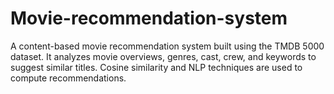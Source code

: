 # Movie-recommendation-system
A content-based movie recommendation system built using the TMDB 5000 dataset. It analyzes movie overviews, genres, cast, crew, and keywords to suggest similar titles. Cosine similarity and NLP techniques are used to compute recommendations.
